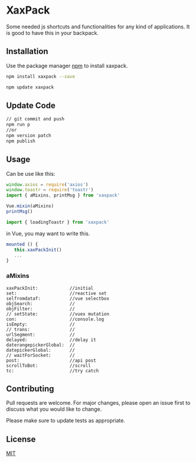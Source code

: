 # XaxPack

Some needed js shortcuts and functionalities for any kind of applications. It is good to have this in your backpack.

## Installation

Use the package manager [npm](https://www.npmjs.com/package/xaxpack) to install xaxpack.

```bash
npm install xaxpack --save
```
```bash
npm update xaxpack
```
## Update Code

```bash
// git commit and push 
npm run p
//or
npm version patch
npm publish
```

## Usage
Can be use like this:

```js
window.axios = require('axios')
window.toastr = require('toastr')
import { aMixins, printMsg } from 'xaxpack'

Vue.mixin(aMixins)
printMsg()

import { loadingToastr } from 'xaxpack'
```
in Vue, you may want to write this.
 ```js
mounted () {
    this.xaxPackInit()
    ...
}
```

### aMixins
 ```
xaxPackInit:            //initial
set:                    //reactive set
selfromdataf:           //vue selectbox
objSearch:              //
objFilter:              //
// setState:            //vuex mutation
con:                    //console.log
isEmpty:                //
// trans:               //
urlSegment:             //
delayed:                //delay it
daterangepickerGlobal:  //
datepickerGlobal:       //
// waitForSocket:       //
post:                   //api post
scrollToBot:            //scroll
tc:                     //try catch
```
## Contributing
Pull requests are welcome. For major changes, please open an issue first to discuss what you would like to change.

Please make sure to update tests as appropriate.

## License
[MIT](https://github.com/scarlettbidun/xaxpack/blob/master/LICENSE)